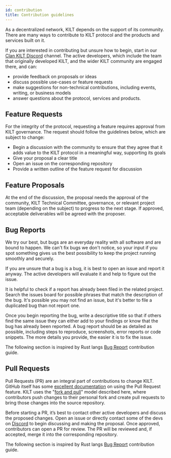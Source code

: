 ```yaml
---
id: contribution
title: Contribution guidelines
---
```


As a decentralized network, KILT depends on the support of its community. There are many ways to contribute to KILT protocol and the products and services built on it. 

If you are interested in contributing but unsure how to begin, start in our [Clan KILT Discord](https://discord.gg/7uyfMXh6AT) channel. The active developers, which include the team that originally developed KILT, and the wider KILT community are engaged there, and can:

- provide feedback on proposals or ideas
- discuss possible use-cases or feature requests
- make suggestions for non-technical contributions, including events, writing, or business models
- answer questions about the protocol, services and products.

## Feature Requests

For the integrity of the protocol, requesting a feature requires approval from KILT governance. The request should follow the guidelines below, which are subject to change:

 - Begin a discussion with the community to ensure that they agree that it adds value to the KILT protocol in a meaningful way, supporting its goals
 - Give your proposal a clear title
 - Open an issue on the corresponding repository
 - Provide a written outline of the feature request for discussion

## Feature Proposals

At the end of the discussion, the proposal needs the approval of the community, KILT Technical Committee, governance, or relevant project team (depending on the subject) to progress to the next stage. If approved, acceptable deliverables will be agreed with the proposer.

## Bug Reports

We try our best, but bugs are an everyday reality with all software and are bound to happen. We can't fix bugs we don't notice, so your input if you spot something gives us the best possibility to keep the project running smoothly and securely.

If you are unsure that a bug is a bug, it is best to open an issue and report it anyway. The active developers will evaluate it and help to figure out the issue.

It is helpful to check if a report has already been filed in the related project. Search the issues board for possible phrases that match the description of the bug. It's possible you may not find an issue, but it's better to file a duplicated bug than not report one.

Once you begin reporting the bug, write a descriptive title so that if others find the same issue they can either add to your findings or know that the bug has already been reported. A bug report should be as detailed as possible, including steps to reproduce, screenshots, error reports or code snippets. The more details you provide, the easier it is to fix the issue.

The following section is inspired by Rust langs [Bug Report](https://rustc-dev-guide.rust-lang.org/contributing.html#bug-reports) contribution guide.

## Pull Requests

Pull Requests (PR) are an integral part of contributions to change KILT. GitHub itself has some [excellent documentation](https://help.github.com/articles/about-pull-requests/) on using the Pull Request feature. KILT uses the "[fork and pull](https://docs.github.com/en/pull-requests/collaborating-with-pull-requests/getting-started/about-collaborative-development-models)" model described here, where contributors push changes to their personal fork and create pull requests to bring those changes into the source repository.

Before starting a PR, it’s best to contact other active developers and discuss the proposed changes. Open an issue or directly contact some of the devs on  [Discord](https://discord.gg/7uyfMXh6AT) to begin discussing and making the proposal. Once approved, contributors can open a PR for review. The PR will be reviewed and, if accepted, merge it into the corresponding repository.

The following section is inspired by Rust langs [Bug Report](https://rustc-dev-guide.rust-lang.org/contributing.html#bug-reports) contribution guide.
